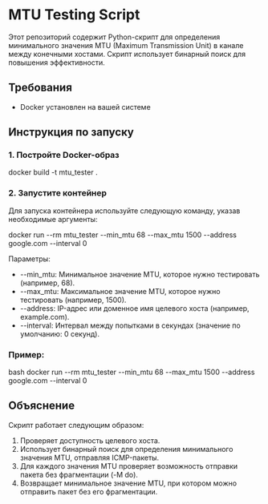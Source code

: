 # MTU Testing Script

Этот репозиторий содержит Python-скрипт для определения минимального значения MTU (Maximum Transmission Unit) в канале между конечными хостами. Скрипт использует бинарный поиск для повышения эффективности.

## Требования

- Docker установлен на вашей системе

## Инструкция по запуску

### 1. Постройте Docker-образ 

docker build -t mtu_tester .


### 2. Запустите контейнер

Для запуска контейнера используйте следующую команду, указав необходимые аргументы:

docker run --rm mtu_tester --min_mtu 68 --max_mtu 1500 --address google.com --interval 0


Параметры:

- --min_mtu: Минимальное значение MTU, которое нужно тестировать (например, 68).
- --max_mtu: Максимальное значение MTU, которое нужно тестировать (например, 1500).
- --address: IP-адрес или доменное имя целевого хоста (например, example.com).
- --interval: Интервал между попытками в секундах (значение по умолчанию: 0 секунд).

### Пример:

bash
docker run --rm mtu_tester --min_mtu 68 --max_mtu 1500 --address google.com --interval 0


## Объяснение

Скрипт работает следующим образом:

1. Проверяет доступность целевого хоста.
2. Использует бинарный поиск для определения минимального значения MTU, отправляя ICMP-пакеты.
3. Для каждого значения MTU проверяет возможность отправки пакета без фрагментации (-M do).
4. Возвращает минимальное значение MTU, при котором можно отправить пакет без его фрагментации.
